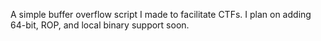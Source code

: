 A simple buffer overflow script I made to facilitate CTFs.
I plan on adding 64-bit, ROP, and local binary support soon.
